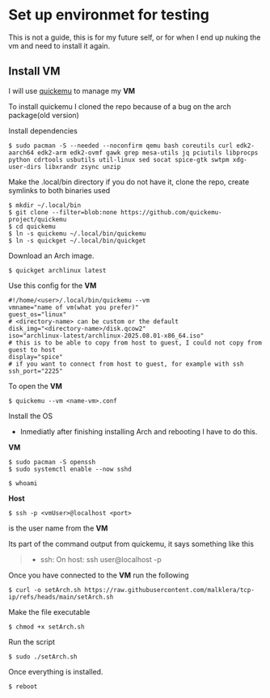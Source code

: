 # Set up environmet for testing

This is not a guide, this is for my future self, or for when I end up nuking the vm and need to install it again.

## Install VM

I will use [quickemu](https://github.com/quickemu-project/quickemu) to manage my **VM**


To install quickemu I cloned the repo because of a bug on the arch package(old version)


Install dependencies

```
$ sudo pacman -S --needed --noconfirm qemu bash coreutils curl edk2-aarch64 edk2-arm edk2-ovmf gawk grep mesa-utils jq pciutils libprocps python cdrtools usbutils util-linux sed socat spice-gtk swtpm xdg-user-dirs libxrandr zsync unzip
```

Make the .local/bin directory if you do not have it, clone the repo, create symlinks to both binaries used

```
$ mkdir ~/.local/bin
$ git clone --filter=blob:none https://github.com/quickemu-project/quickemu
$ cd quickemu
$ ln -s quickemu ~/.local/bin/quickemu
$ ln -s quickget ~/.local/bin/quickget
```

Download an Arch image.

```
$ quickget archlinux latest
```

Use this config for the **VM**

```
#!/home/<user>/.local/bin/quickemu --vm
vmname="name of vm(what you prefer)"
guest_os="linux"
# <directory-name> can be custom or the default
disk_img="<directory-name>/disk.qcow2"
iso="archlinux-latest/archlinux-2025.08.01-x86_64.iso"
# this is to be able to copy from host to guest, I could not copy from guest to host
display="spice"
# if you want to connect from host to guest, for example with ssh
ssh_port="2225"
```

To open the **VM**

```
$ quickemu --vm <name-vm>.conf
```

Install the OS

- Inmediatly after finishing installing Arch and rebooting I have to do this.

**VM**

```
$ sudo pacman -S openssh
$ sudo systemctl enable --now sshd
```

```$ whoami```


**Host**

```$ ssh -p <vmUser>@localhost <port>```

<vmUser> is the user name from the **VM**

<port> Its part of the command output from quickemu, it says something like this

> - ssh:      On host:  ssh user@localhost -p <port>

Once you have connected to the **VM** run the following

```$ curl -o setArch.sh https://raw.githubusercontent.com/malklera/tcp-ip/refs/heads/main/setArch.sh```

Make the file executable

```$ chmod +x setArch.sh```

Run the script

```$ sudo ./setArch.sh```

Once everything is installed.

```$ reboot```


